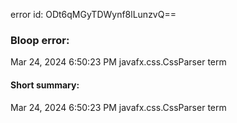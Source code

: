 error id: ODt6qMGyTDWynf8lLunzvQ==
### Bloop error:

Mar 24, 2024 6:50:23 PM javafx.css.CssParser term
#### Short summary: 

Mar 24, 2024 6:50:23 PM javafx.css.CssParser term